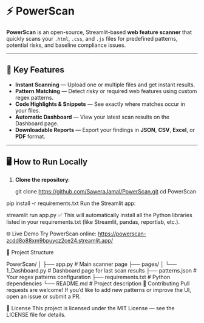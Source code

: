 # ⚡ PowerScan

**PowerScan** is an open-source, Streamlit-based **web feature scanner** that quickly scans your `.html`, `.css`, and `.js` files for predefined patterns, potential risks, and baseline compliance issues.  

---

## 🚀 Key Features

- **Instant Scanning** — Upload one or multiple files and get instant results.  
- **Pattern Matching** — Detect risky or required web features using custom regex patterns.  
- **Code Highlights & Snippets** — See exactly where matches occur in your files.  
- **Automatic Dashboard** — View your latest scan results on the Dashboard page.  
- **Downloadable Reports** — Export your findings in **JSON**, **CSV**, **Excel**, or **PDF** format.  

---

## 🖥 How to Run Locally

1. **Clone the repository**:
  
   git clone https://github.com/SaweraJamal/PowerScan.git
   cd PowerScan


pip install -r requirements.txt
Run the Streamlit app:


streamlit run app.py
✅ This will automatically install all the Python libraries listed in your requirements.txt (like Streamlit, pandas, reportlab, etc.).

🌐 Live Demo
Try PowerScan online:
https://powerscan-zcdd8o88xm9bpuycz2ce24.streamlit.app/

📂 Project Structure

PowerScan/
│
├── app.py                 # Main scanner page
├── pages/
│   └── 1_Dashboard.py     # Dashboard page for last scan results
├── patterns.json          # Your regex patterns configuration
├── requirements.txt       # Python dependencies
└── README.md              # Project description
📝 Contributing
Pull requests are welcome!
If you’d like to add new patterns or improve the UI, open an issue or submit a PR.

📄 License
This project is licensed under the MIT License — see the LICENSE file for details.
